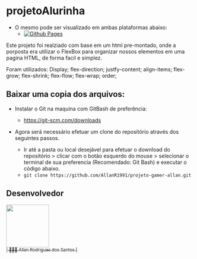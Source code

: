 # projetoAlurinha

-	O mesmo pode ser visualizado em ambas plataformas abaixo:
	-	[![Github Pages](https://img.shields.io/badge/github%20pages-121013?style=for-the-badge&logo=github&logoColor=white)](https://allanr1991.github.io/projeto-gamer-allan/)

Este projeto foi realziado com base em um html pre-montado, onde a porposta era utilizar o FlexBox para organizar nossos elementos em uma pagina HTML, de forma facil e simplez.

Foram utilizados: 
  Display;
  flex-direction;
  justfy-content;
  align-items;
  flex-grow;
  flex-shrink;
  flex-flow;
  flex-wrap;
  order;

## Baixar uma copia dos arquivos:

-	Instalar o Git na maquina com GitBash de preferência:
	-	https://git-scm.com/downloads

-	Agora será necessário efetuar um clone do repositório através dos seguintes passos.
	-	Ir até a pasta ou local desejável para efetuar o download do repositório > clicar com o botão esquerdo do mouse > selecionar o terminal de sua preferencia (Recomendado: Git Bash) e executar o código abaixo.
	-	``` git clone https://github.com/AllanR1991/projeto-gamer-allan.git ```

## Desenvolvedor
[<img src="https://avatars.githubusercontent.com/u/22855740?s=400&u=18f7e6c6ceab8750ca660ee88fa05cf8d622b025&v=4" width=115><br><sub>| 🙋🏼‍♂️ Allan Rodrigues dos Santos |</sub>](https://github.com/AllanR1991) 
